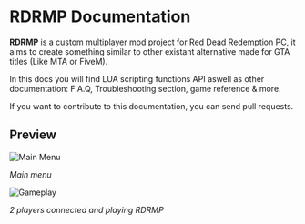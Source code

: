 # RDRMP Documentation

**RDRMP** is a custom multiplayer mod project for Red Dead Redemption PC, it aims to create something similar to other existant alternative made for GTA titles (Like MTA or FiveM).

In this docs you will find LUA scripting functions API aswell as other documentation: F.A.Q, Troubleshooting section, game reference & more.

If you want to contribute to this documentation, you can send pull requests.

## Preview

![Main Menu](https://raw.githubusercontent.com/Red-Mods/RDRMP-Docs/main/assets/preview_main_menu.png)

*Main menu*

![Gameplay](https://raw.githubusercontent.com/Red-Mods/RDRMP-Docs/main/assets/preview_gameplay.png)

*2 players connected and playing RDRMP*
